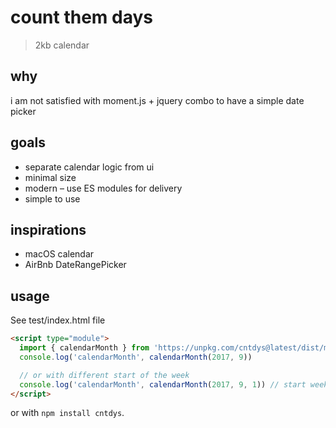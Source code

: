 # count them days

> 2kb calendar

## why

i am not satisfied with moment.js + jquery combo to have a simple date picker

## goals

- separate calendar logic from ui
- minimal size
- modern – use ES modules for delivery
- simple to use

## inspirations

- macOS calendar
- AirBnb DateRangePicker

## usage

See test/index.html file

```html
<script type="module">
  import { calendarMonth } from 'https://unpkg.com/cntdys@latest/dist/main.min.js' // minified or https://unpkg.com/cntdys for non-minified build
  console.log('calendarMonth', calendarMonth(2017, 9))

  // or with different start of the week
  console.log('calendarMonth', calendarMonth(2017, 9, 1)) // start week on Monday (0 = Sunday)
</script>
```

or with `npm install cntdys`.
